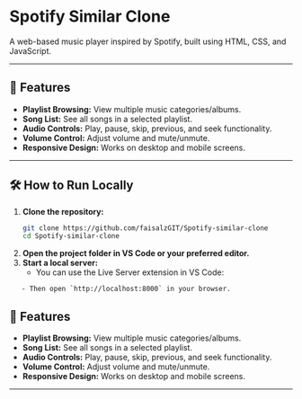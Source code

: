 # Spotify Similar Clone

A web-based music player inspired by Spotify, built using HTML, CSS, and JavaScript.

---

## 🚀 Features

- **Playlist Browsing:** View multiple music categories/albums.
- **Song List:** See all songs in a selected playlist.
- **Audio Controls:** Play, pause, skip, previous, and seek functionality.
- **Volume Control:** Adjust volume and mute/unmute.
- **Responsive Design:** Works on desktop and mobile screens.

---

## 🛠️ How to Run Locally

1. **Clone the repository:**
   ```bash
   git clone https://github.com/faisalzGIT/Spotify-similar-clone
   cd Spotify-similar-clone
   ```
2. **Open the project folder in VS Code or your preferred editor.**
3. **Start a local server:**
   - You can use the Live Server extension in VS Code:
```
   - Then open `http://localhost:8000` in your browser.
```

## 🚀 Features

- **Playlist Browsing:** View multiple music categories/albums.
- **Song List:** See all songs in a selected playlist.
- **Audio Controls:** Play, pause, skip, previous, and seek functionality.
- **Volume Control:** Adjust volume and mute/unmute.
- **Responsive Design:** Works on desktop and mobile screens.

---
